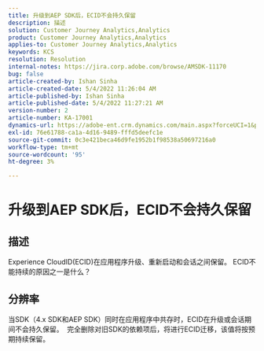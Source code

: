 ```yaml
---
title: 升级到AEP SDK后，ECID不会持久保留
description: 描述
solution: Customer Journey Analytics,Analytics
product: Customer Journey Analytics,Analytics
applies-to: Customer Journey Analytics,Analytics
keywords: KCS
resolution: Resolution
internal-notes: https://jira.corp.adobe.com/browse/AMSDK-11170
bug: false
article-created-by: Ishan Sinha
article-created-date: 5/4/2022 11:26:04 AM
article-published-by: Ishan Sinha
article-published-date: 5/4/2022 11:27:21 AM
version-number: 2
article-number: KA-17001
dynamics-url: https://adobe-ent.crm.dynamics.com/main.aspx?forceUCI=1&pagetype=entityrecord&etn=knowledgearticle&id=709275fb-9ccb-ec11-a7b5-6045bd00db25
exl-id: 76e61788-ca1a-4d16-9489-fffd5deefc1e
source-git-commit: 0c3e421beca46d9fe1952b1f98538a50697216a0
workflow-type: tm+mt
source-wordcount: '95'
ht-degree: 3%

---
```


# 升级到AEP SDK后，ECID不会持久保留

## 描述


Experience CloudID(ECID)在应用程序升级、重新启动和会话之间保留。 ECID不能持续的原因之一是什么？


## 分辨率


当SDK（4.x SDK和AEP SDK）同时在应用程序中共存时，ECID在升级或会话期间不会持久保留。  完全删除对旧SDK的依赖项后，将进行ECID迁移，该值将按预期持续保留。
